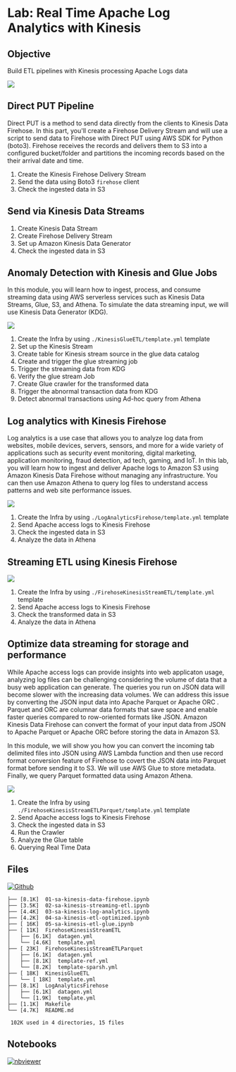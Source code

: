 # Lab: Real Time Apache Log Analytics with Kinesis

## Objective

Build ETL pipelines with Kinesis processing Apache Logs data

![](https://user-images.githubusercontent.com/62965911/214810555-c3637a3c-7391-4076-892e-437e3219810c.png)

## Direct PUT Pipeline

Direct PUT is a method to send data directly from the clients to Kinesis Data Firehose. In this part, you'll create a Firehose Delivery Stream and will use a script to send data to Firehose with Direct PUT using AWS SDK for Python (boto3). Firehose receives the records and delivers them to S3 into a configured bucket/folder and partitions the incoming records based on the their arrival date and time.

1. Create the Kinesis Firehose Delivery Stream
1. Send the data using Boto3 `firehose` client
1. Check the ingested data in S3

## Send via Kinesis Data Streams

1. Create Kinesis Data Stream
1. Create Firehose Delivery Stream
1. Set up Amazon Kinesis Data Generator
1. Check the ingested data in S3

## Anomaly Detection with Kinesis and Glue Jobs

In this module, you will learn how to ingest, process, and consume streaming data using AWS serverless services such as Kinesis Data Streams, Glue, S3, and Athena. To simulate the data streaming input, we will use Kinesis Data Generator (KDG).

![](https://user-images.githubusercontent.com/62965911/214810281-014f57ff-ed16-4bf5-89b7-2c473e583aaf.png)

1. Create the Infra by using `./KinesisGlueETL/template.yml` template
1. Set up the Kinesis Stream
1. Create table for Kinesis stream source in the glue data catalog
1. Create and trigger the glue streaming job
1. Trigger the streaming data from KDG
1. Verify the glue stream Job
1. Create Glue crawler for the transformed data
1. Trigger the abnormal transaction data from KDG
1. Detect abnormal transactions using Ad-hoc query from Athena

## Log analytics with Kinesis Firehose

Log analytics is a use case that allows you to analyze log data from websites, mobile devices, servers, sensors, and more for a wide variety of applications such as security event monitoring, digital marketing, application monitoring, fraud detection, ad tech, gaming, and IoT. In this lab, you will learn how to ingest and deliver Apache logs to Amazon S3 using Amazon Kinesis Data Firehose without managing any infrastructure. You can then use Amazon Athena to query log files to understand access patterns and web site performance issues.

![](https://user-images.githubusercontent.com/62965911/214810320-b27f4355-6f05-4f31-8b1c-4ef8a7b31983.png)

1. Create the Infra by using `./LogAnalyticsFirehose/template.yml` template
1. Send Apache access logs to Kinesis Firehose
1. Check the ingested data in S3
1. Analyze the data in Athena

## Streaming ETL using Kinesis Firehose

![](https://user-images.githubusercontent.com/62965911/214810237-e3dc797d-4924-4e6c-b55c-6d66e7f89914.png)

1. Create the Infra by using `./FirehoseKinesisStreamETL/template.yml` template
1. Send Apache access logs to Kinesis Firehose
1. Check the transformed data in S3
1. Analyze the data in Athena

## Optimize data streaming for storage and performance

While Apache access logs can provide insights into web applicaton usage, analyzing log files can be challenging considering the volume of data that a busy web application can generate. The queries you run on JSON data will become slower with the increasing data volumes. We can address this issue by converting the JSON input data into Apache Parquet or Apache ORC . Parquet and ORC are columnar data formats that save space and enable faster queries compared to row-oriented formats like JSON. Amazon Kinesis Data Firehose can convert the format of your input data from JSON to Apache Parquet or Apache ORC before storing the data in Amazon S3.

In this module, we will show you how you can convert the incoming tab delimited files into JSON using AWS Lambda function and then use record format conversion feature of Firehose to covert the JSON data into Parquet format before sending it to S3. We will use AWS Glue to store metadata. Finally, we query Parquet formatted data using Amazon Athena.

![](https://user-images.githubusercontent.com/62965911/214810344-9c52a0b6-a254-4738-8850-098dd767f68e.png)

1. Create the Infra by using `./FirehoseKinesisStreamETLParquet/template.yml` template
1. Send Apache access logs to Kinesis Firehose
1. Check the ingested data in S3
1. Run the Crawler
1. Analyze the Glue table
1. Querying Real Time Data

## Files

[![Github](https://img.shields.io/badge/GitHub-100000?style=for-the-badge&logo=github&logoColor=white)](https://github.com/sparsh-ai/recohut/tree/main/docs/03-processing/lab-kinesis-apache-logs/)

```
├── [8.1K]  01-sa-kinesis-data-firehose.ipynb
├── [3.5K]  02-sa-kinesis-streaming-etl.ipynb
├── [4.4K]  03-sa-kinesis-log-analytics.ipynb
├── [4.2K]  04-sa-kinesis-etl-optimized.ipynb
├── [ 16K]  05-sa-kinesis-etl-glue.ipynb
├── [ 11K]  FirehoseKinesisStreamETL
│   ├── [6.1K]  datagen.yml
│   └── [4.6K]  template.yml
├── [ 23K]  FirehoseKinesisStreamETLParquet
│   ├── [6.1K]  datagen.yml
│   ├── [8.1K]  template-ref.yml
│   └── [8.2K]  template-sparsh.yml
├── [ 18K]  KinesisGlueETL
│   └── [ 18K]  template.yml
├── [8.1K]  LogAnalyticsFirehose
│   ├── [6.1K]  datagen.yml
│   └── [1.9K]  template.yml
├── [1.1K]  Makefile
└── [4.7K]  README.md

 102K used in 4 directories, 15 files
```

## Notebooks

[![nbviewer](https://img.shields.io/badge/jupyter-notebook-informational?logo=jupyter)](https://nbviewer.org/github/sparsh-ai/recohut/blob/main/docs/03-processing/lab-kinesis-apache-logs/)